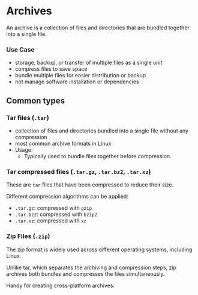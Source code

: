 # Archives

An archive is a collection of files and directories that are bundled together into a single file.

### Use Case

- storage, backup, or transfer of multiple files as a single unit
- compress files to save space
- bundle multiple files for easier distribution or backup
- not manage software installation or dependencies

## Common types

### Tar files (`.tar`)

- collection of files and directories bundled into a single file without any compression
- most common archive formats in Linux
- Usage:
  - Typically used to bundle files together before compression.

### Tar compressed files (`.tar.gz`, `.tar.bz2`, `.tar.xz`)

These are `tar` files that have been compressed to reduce their size.

Different compression algorithms can be applied:

- `.tar.gz`: compressed with `gzip`
- `.tar.bz2`: compressed with `bzip2`
- `.tar.xz`: compressed with `xz`

### Zip Files (`.zip`)

The zip format is widely used across different operating systems, including Linux.

Unlike tar, which separates the archiving and compression steps, zip archives both bundles and compresses the files simultaneously.

Handy for creating cross-platform archives.
